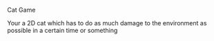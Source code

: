 Cat Game

Your a 2D cat which has to do as much damage to the environment as possible in a certain time or something
